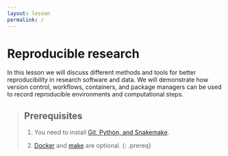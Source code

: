 ```yaml
---
layout: lesson
permalink: /
---
```


# Reproducible research

In this lesson we will discuss different methods and tools for better
reproducibility in research software and data. We will demonstrate how version
control, workflows, containers, and package managers can be used to record
reproducible environments and computational steps.


> ## Prerequisites
>
> 1. You need to install [Git, Python, and Snakemake](https://coderefinery.github.io/installation/).
>
> 2. [Docker](https://coderefinery.github.io/installation/docker/)
>    and [make](https://coderefinery.github.io/installation/make/) are optional.
{: .prereq}
